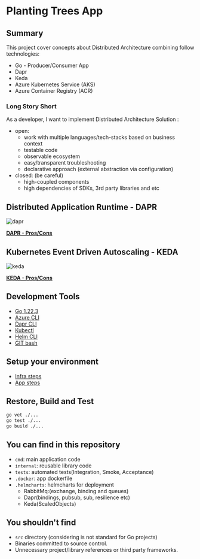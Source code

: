# Planting Trees App

## Summary

This project cover concepts about Distributed Architecture combining follow technologies:

- Go - Producer/Consumer App
- Dapr
- Keda
- Azure Kubernetes Service (AKS)
- Azure Container Registry (ACR)

### Long Story Short

As a developer, I want to implement Distributed Architecture Solution :

- open:
  - work with multiple languages/tech-stacks based on business context
  - testable code
  - observable ecosystem
  - easy/transparent troubleshooting
  - declarative approach (external abstraction via configuration)
- closed: (be careful)
  - high-coupled components 
  - high dependencies of SDKs, 3rd party libraries and etc

## Distributed Application Runtime - DAPR

![dapr](https://docs.dapr.io/images/overview.png)

**[DAPR - Pros/Cons](./docs/dapr-pros-cons.md)**

## Kubernetes Event Driven Autoscaling - KEDA

![keda](https://keda.sh/img/keda-arch.png)

**[KEDA  - Pros/Cons](./docs/keda-pros-cons.md)**

## Development Tools

- [Go 1.22.3](https://go.dev/dl/)
- [Azure CLI](https://learn.microsoft.com/pt-br/cli/azure/install-azure-cli)
- [Dapr CLI](https://docs.dapr.io/getting-started/install-dapr-cli/)
- [Kubectl](https://kubernetes.io/pt-br/docs/tasks/tools/)
- [Helm CLI](https://github.com/helm/helm)
- [GIT bash](https://git-scm.com/downloads)

## Setup your environment

- [Infra steps](./docs/setup-infra.md)
- [App steps](./docs/setup-app.md)

## Restore, Build and Test

```sh
go vet ./...
go test ./...
go build ./...
```

## You can find in this repository

- `cmd`: main application code
- `internal`: reusable library code
- `tests`: automated tests(Integration, Smoke, Acceptance)
- `.docker`: app dockerfile
- `.helmcharts`: helmcharts for deployment
  - RabbitMq:(exchange, binding and queues)
  - Dapr(bindings, pubsub, sub, resilience etc)
  - Keda(ScaledObjects)

## You shouldn't find

- `src` directory (considering is not standard for Go projects)
- Binaries committed to source control.
- Unnecessary project/library references or third party frameworks.
